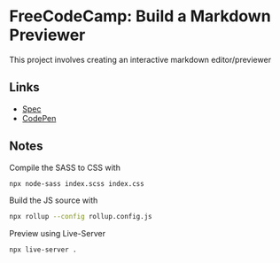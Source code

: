 # FreeCodeCamp: Build a Markdown Previewer

This project involves creating an interactive markdown editor/previewer

## Links 

- [Spec][spec]
- [CodePen][codepen]

## Notes

Compile the SASS to CSS with

```bash
npx node-sass index.scss index.css
```

Build the JS source with

```bash
npx rollup --config rollup.config.js
```

Preview using Live-Server

```bash
npx live-server .
```

[spec]: https://www.freecodecamp.org/learn/front-end-libraries/front-end-libraries-projects/build-a-markdown-previewer
[codepen]: https://codepen.io/evanplaice/full/PoqdNpE
